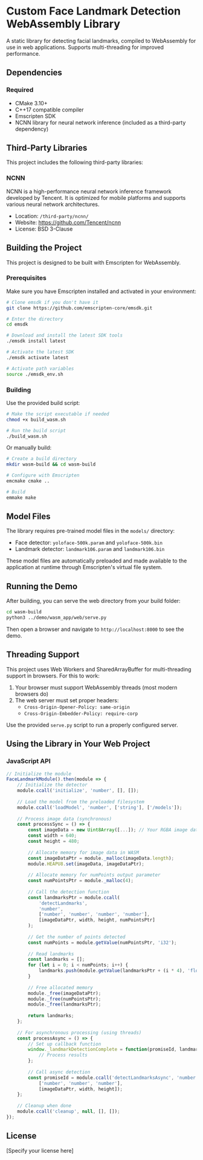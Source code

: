 # Custom Face Landmark Detection WebAssembly Library

A static library for detecting facial landmarks, compiled to WebAssembly for use in web applications. Supports multi-threading for improved performance.

## Dependencies

### Required
- CMake 3.10+
- C++17 compatible compiler
- Emscripten SDK
- NCNN library for neural network inference (included as a third-party dependency)

## Third-Party Libraries

This project includes the following third-party libraries:

### NCNN
NCNN is a high-performance neural network inference framework developed by Tencent. It is optimized for mobile platforms and supports various neural network architectures.

- Location: `/third-party/ncnn/`
- Website: https://github.com/Tencent/ncnn
- License: BSD 3-Clause

## Building the Project

This project is designed to be built with Emscripten for WebAssembly.

### Prerequisites

Make sure you have Emscripten installed and activated in your environment:

```bash
# Clone emsdk if you don't have it
git clone https://github.com/emscripten-core/emsdk.git

# Enter the directory
cd emsdk

# Download and install the latest SDK tools
./emsdk install latest

# Activate the latest SDK
./emsdk activate latest

# Activate path variables
source ./emsdk_env.sh
```

### Building

Use the provided build script:

```bash
# Make the script executable if needed
chmod +x build_wasm.sh

# Run the build script
./build_wasm.sh
```

Or manually build:

```bash
# Create a build directory
mkdir wasm-build && cd wasm-build

# Configure with Emscripten
emcmake cmake ..

# Build
emmake make
```

## Model Files

The library requires pre-trained model files in the `models/` directory:

- Face detector: `yoloface-500k.param` and `yoloface-500k.bin`
- Landmark detector: `landmark106.param` and `landmark106.bin`

These model files are automatically preloaded and made available to the application at runtime through Emscripten's virtual file system.

## Running the Demo

After building, you can serve the web directory from your build folder:

```bash
cd wasm-build
python3 ../demo/wasm_app/web/serve.py
```

Then open a browser and navigate to `http://localhost:8000` to see the demo.

## Threading Support

This project uses Web Workers and SharedArrayBuffer for multi-threading support in browsers. For this to work:

1. Your browser must support WebAssembly threads (most modern browsers do)
2. The web server must set proper headers:
   - `Cross-Origin-Opener-Policy: same-origin`
   - `Cross-Origin-Embedder-Policy: require-corp`

Use the provided `serve.py` script to run a properly configured server.

## Using the Library in Your Web Project

### JavaScript API

```javascript
// Initialize the module
FaceLandmarkModule().then(module => {
    // Initialize the detector
    module.ccall('initialize', 'number', [], []);
    
    // Load the model from the preloaded filesystem
    module.ccall('loadModel', 'number', ['string'], ['/models']);
    
    // Process image data (synchronous)
    const processSync = () => {
        const imageData = new Uint8Array([...]); // Your RGBA image data
        const width = 640;
        const height = 480;
        
        // Allocate memory for image data in WASM
        const imageDataPtr = module._malloc(imageData.length);
        module.HEAPU8.set(imageData, imageDataPtr);
        
        // Allocate memory for numPoints output parameter
        const numPointsPtr = module._malloc(4);
        
        // Call the detection function
        const landmarksPtr = module.ccall(
            'detectLandmarks',
            'number',
            ['number', 'number', 'number', 'number'],
            [imageDataPtr, width, height, numPointsPtr]
        );
        
        // Get the number of points detected
        const numPoints = module.getValue(numPointsPtr, 'i32');
        
        // Read landmarks
        const landmarks = [];
        for (let i = 0; i < numPoints; i++) {
            landmarks.push(module.getValue(landmarksPtr + (i * 4), 'float'));
        }
        
        // Free allocated memory
        module._free(imageDataPtr);
        module._free(numPointsPtr);
        module._free(landmarksPtr);
        
        return landmarks;
    };
    
    // For asynchronous processing (using threads)
    const processAsync = () => {
        // Set up callback function
        window._landmarkDetectionComplete = function(promiseId, landmarksPtr, numPoints) {
            // Process results
        };
        
        // Call async detection
        const promiseId = module.ccall('detectLandmarksAsync', 'number', 
            ['number', 'number', 'number'], 
            [imageDataPtr, width, height]);
    };
    
    // Cleanup when done
    module.ccall('cleanup', null, [], []);
});
```

## License

[Specify your license here]
